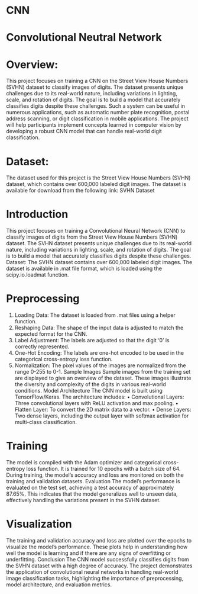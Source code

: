 # CNN
# Convolutional Neutral Network
# Overview:
This project focuses on training a CNN on the Street View House Numbers (SVHN) dataset to classify images of digits. The dataset presents unique challenges due to its real-world nature, including variations in lighting, scale, and rotation of digits. The goal is to build a model that accurately classifies digits despite these challenges.
Such a system can be useful in numerous applications, such as automatic number plate recognition, postal address scanning, or digit classification in mobile applications. The project will help participants implement concepts learned in computer vision by developing a robust CNN model that can handle real-world digit classification.
# Dataset:
The dataset used for this project is the Street View House Numbers (SVHN) dataset, which contains over 600,000 labeled digit images. The dataset is available for download from the following link:
SVHN Dataset

# Introduction
This project focuses on training a Convolutional Neural Network (CNN) to classify images of digits from the Street View House Numbers (SVHN) dataset. The SVHN dataset presents unique challenges due to its real-world nature, including variations in lighting, scale, and rotation of digits. The goal is to build a model that accurately classifies digits despite these challenges.
Dataset:
The SVHN dataset contains over 600,000 labeled digit images. The dataset is available in .mat file format, which is loaded using the scipy.io.loadmat function.
# Preprocessing
1.	Loading Data: The dataset is loaded from .mat files using a helper function.
2.	Reshaping Data: The shape of the input data is adjusted to match the expected format for the CNN.
3.	Label Adjustment: The labels are adjusted so that the digit ‘0’ is correctly represented.
4.	One-Hot Encoding: The labels are one-hot encoded to be used in the categorical cross-entropy loss function.
5.	Normalization: The pixel values of the images are normalized from the range 0-255 to 0-1.
Sample Images
Sample images from the training set are displayed to give an overview of the dataset. These images illustrate the diversity and complexity of the digits in various real-world conditions.
Model Architecture
The CNN model is built using TensorFlow/Keras. The architecture includes:
•	Convolutional Layers: Three convolutional layers with ReLU activation and max pooling.
•	Flatten Layer: To convert the 2D matrix data to a vector.
•	Dense Layers: Two dense layers, including the output layer with softmax activation for multi-class classification.
# Training
The model is compiled with the Adam optimizer and categorical cross-entropy loss function. It is trained for 10 epochs with a batch size of 64. During training, the model’s accuracy and loss are monitored on both the training and validation datasets.
Evaluation
The model’s performance is evaluated on the test set, achieving a test accuracy of approximately 87.65%. This indicates that the model generalizes well to unseen data, effectively handling the variations present in the SVHN dataset.
# Visualization
The training and validation accuracy and loss are plotted over the epochs to visualize the model’s performance. These plots help in understanding how well the model is learning and if there are any signs of overfitting or underfitting.
Conclusion
The CNN model successfully classifies digits from the SVHN dataset with a high degree of accuracy. The project demonstrates the application of convolutional neural networks in handling real-world image classification tasks, highlighting the importance of preprocessing, model architecture, and evaluation metrics.



